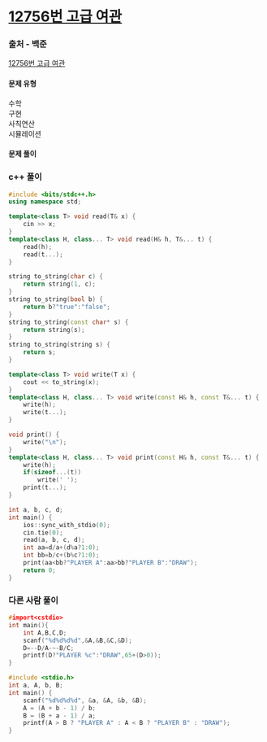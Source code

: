 # [12756번 고급 여관](https://www.acmicpc.net/problem/12756)

### 출처 - 백준
[12756번 고급 여관](https://www.acmicpc.net/problem/12756)

#### 문제 유형
수학  
구현  
사칙연산  
시뮬레이션

#### 문제 풀이

### c++ 풀이
```c++
#include <bits/stdc++.h>
using namespace std;

template<class T> void read(T& x) {
	cin >> x;
}
template<class H, class... T> void read(H& h, T&... t) {
	read(h);
	read(t...);
}

string to_string(char c) {
	return string(1, c);
}
string to_string(bool b) {
	return b?"true":"false";
}
string to_string(const char* s) {
	return string(s);
}
string to_string(string s) {
	return s;
}

template<class T> void write(T x) {
	cout << to_string(x);
}
template<class H, class... T> void write(const H& h, const T&... t) {
	write(h);
	write(t...);
}

void print() {
	write("\n");
}
template<class H, class... T> void print(const H& h, const T&... t) {
	write(h);
	if(sizeof...(t))
		write(' ');
	print(t...);
}

int a, b, c, d;
int main() {
    ios::sync_with_stdio(0);
    cin.tie(0);
    read(a, b, c, d);
    int aa=d/a+(d%a?1:0);
    int bb=b/c+(b%c?1:0);
    print(aa<bb?"PLAYER A":aa>bb?"PLAYER B":"DRAW");
    return 0;
}
```

### 다른 사람 풀이
```c++
#import<cstdio>
int main(){
	int A,B,C,D;
	scanf("%d%d%d%d",&A,&B,&C,&D);
	D=--D/A-~-B/C;
	printf(D?"PLAYER %c":"DRAW",65+(D>0));
}
```

```c++
#include <stdio.h>
int a, A, b, B;
int main() {
	scanf("%d%d%d%d", &a, &A, &b, &B);
	A = (A + b - 1) / b;
	B = (B + a - 1) / a;
	printf(A > B ? "PLAYER A" : A < B ? "PLAYER B" : "DRAW");
}
```